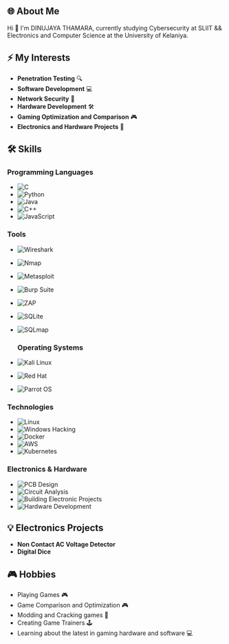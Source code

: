 ## 🌐 About Me
Hi 👋 I'm DINUJAYA THAMARA, currently studying Cybersecurity at SLIIT && Electronics and Computer Science at the University of Kelaniya.

## ⚡️ My Interests
- **Penetration Testing** 🔍
- **Software Development** 💻
- **Network Security** 🔐
- **Hardware Development** 🛠️
- **Gaming Optimization and Comparison** 🎮
- **Electronics and Hardware Projects** 🔧

## 🛠️ Skills
### Programming Languages
- ![C](https://img.shields.io/badge/-C-A8B9CC?style=flat-square&logo=c&logoColor=white) 
- ![Python](https://img.shields.io/badge/-Python-3776AB?style=flat-square&logo=python&logoColor=white) 
- ![Java](https://img.shields.io/badge/-Java-007396?style=flat-square&logo=java&logoColor=white) 
- ![C++](https://img.shields.io/badge/-C++-00599C?style=flat-square&logo=c%2B%2B&logoColor=white) 
- ![JavaScript](https://img.shields.io/badge/-JavaScript-F7DF1E?style=flat-square&logo=javascript&logoColor=black)

### Tools
- ![Wireshark](https://img.shields.io/badge/-Wireshark-1679A7?style=flat-square&logo=wireshark&logoColor=white) 
- ![Nmap](https://img.shields.io/badge/-Nmap-4682B4?style=flat-square&logo=nmap&logoColor=white) 
- ![Metasploit](https://img.shields.io/badge/-Metasploit-00B5E2?style=flat-square&logo=metasploit&logoColor=white) 
- ![Burp Suite](https://img.shields.io/badge/-Burp%20Suite-FF6600?style=flat-square&logo=burp-suite&logoColor=white) 
- ![ZAP](https://img.shields.io/badge/-ZAP-FF5800?style=flat-square&logo=owasp&logoColor=white) 
- ![SQLite](https://img.shields.io/badge/-SQLite-003B57?style=flat-square&logo=sqlite&logoColor=white)
- ![SQLmap](https://img.shields.io/badge/-SQLmap-FFA500?style=flat-square)

  ### Operating Systems
- ![Kali Linux](https://img.shields.io/badge/-Kali%20Linux-557C94?style=flat-square&logo=kali-linux&logoColor=white)
-  ![Red Hat](https://img.shields.io/badge/-Red%20Hat-EE0000?style=flat-square&logo=red-hat&logoColor=white)
-  ![Parrot OS](https://img.shields.io/badge/-Parrot%20OS-339933?style=flat-square&logo=linux&logoColor=white)
  
### Technologies
- ![Linux](https://img.shields.io/badge/-Linux-FCC624?style=flat-square&logo=linux&logoColor=black)
- ![Windows Hacking](https://img.shields.io/badge/-Windows%20Hacking-0078D6?style=flat-square&logo=windows&logoColor=white)
- ![Docker](https://img.shields.io/badge/-Docker-2496ED?style=flat-square&logo=docker&logoColor=white) 
- ![AWS](https://img.shields.io/badge/-AWS-232F3E?style=flat-square&logo=amazon-aws&logoColor=white) 
- ![Kubernetes](https://img.shields.io/badge/-Kubernetes-326CE5?style=flat-square&logo=kubernetes&logoColor=white)

### Electronics & Hardware
- ![PCB Design](https://img.shields.io/badge/-PCB%20Design-4C8BF5?style=flat-square)
- ![Circuit Analysis](https://img.shields.io/badge/-Circuit%20Analysis-F2A30F?style=flat-square)
- ![Building Electronic Projects](https://img.shields.io/badge/-Building%20Electronic%20Projects-009688?style=flat-square)
- ![Hardware Development](https://img.shields.io/badge/-Hardware%20Development-757575?style=flat-square&logoWidth=40)

## 💡 Electronics Projects
- **Non Contact AC Voltage Detector**
- **Digital Dice**

## 🎮 Hobbies
- Playing Games 🎮
- Game Comparison and Optimization 🎮
- Modding and Cracking games 🔧
- Creating Game Trainers 🕹️
- Learning about the latest in gaming hardware and software 💻


  

